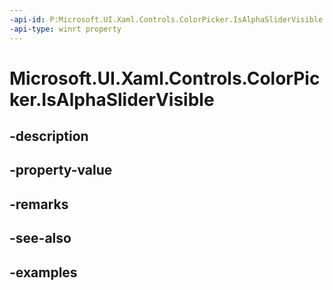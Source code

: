 ```yaml
---
-api-id: P:Microsoft.UI.Xaml.Controls.ColorPicker.IsAlphaSliderVisible
-api-type: winrt property
---
```


<!-- Property syntax.
public bool IsAlphaSliderVisible { get;  set; }
-->

# Microsoft.UI.Xaml.Controls.ColorPicker.IsAlphaSliderVisible

## -description

## -property-value

## -remarks

## -see-also

## -examples

